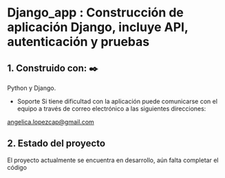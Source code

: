 # Django_app : Construcción de aplicación Django, incluye API, autenticación y pruebas

## 1. Construido con: ✒️
 Python y Django.

 * Soporte
Si tiene dificultad con la aplicación puede comunicarse con el equipo a través de correo
electrónico a las siguientes direcciones:

angelica.lopezcap@gmail.com

## 2. Estado del proyecto
El proyecto actualmente se encuentra en desarrollo, aún falta completar el código


